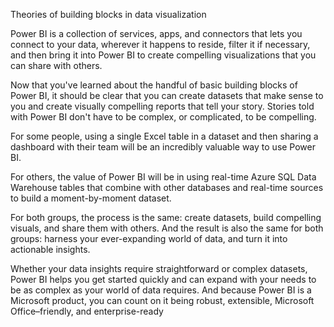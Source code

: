 Theories of building blocks in data visualization

Power BI is a collection of services, apps, and connectors that lets you connect to your data, wherever it happens to reside, filter it if necessary, and then bring it into Power BI to create compelling visualizations that you can share with others.

Now that you've learned about the handful of basic building blocks of Power BI, it should be clear that you can create datasets that make sense to you and create visually compelling reports that tell your story. Stories told with Power BI don't have to be complex, or complicated, to be compelling.

For some people, using a single Excel table in a dataset and then sharing a dashboard with their team will be an incredibly valuable way to use Power BI.

For others, the value of Power BI will be in using real-time Azure SQL Data Warehouse tables that combine with other databases and real-time sources to build a moment-by-moment dataset.

For both groups, the process is the same: create datasets, build compelling visuals, and share them with others. And the result is also the same for both groups: harness your ever-expanding world of data, and turn it into actionable insights.

Whether your data insights require straightforward or complex datasets, Power BI helps you get started quickly and can expand with your needs to be as complex as your world of data requires. And because Power BI is a Microsoft product, you can count on it being robust, extensible, Microsoft Office–friendly, and enterprise-ready
